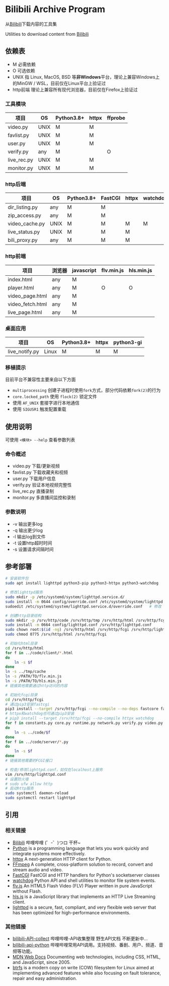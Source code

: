 # Bilibili Archive Program

从[Bilibili](https://www.bilibili.com)下载内容的工具集

Utilities to download content from [Bilibili](https://www.bilibili.com)

## 依赖表

+ M	必需依赖
+ O	可选依赖
+ UNIX 指 Linux, MacOS, BSD 等**非Windows**平台，理论上兼容Windows上的MinGW / WSL，目前仅在Linux平台上验证过
+ http前端 理论上兼容所有现代浏览器，目前仅在Firefox上验证过

### 工具模块

|	项目		|	OS	|	Python3.8+	|	httpx		|	ffprobe		|
|	----		|	----	|	----		|	----		|	----		|
|	video.py	|	UNIX	|	M		|	M		|			|
|	favlist.py	|	UNIX	|	M		|	M		|			|
|	user.py		|	UNIX	|	M		|	M		|			|
|	verify.py	|	any	|	M		|			|	O		|
|	live_rec.py	|	UNIX	|	M		|	M		|			|
|	monitor.py	|	UNIX	|	M		|	M		|			|

### http后端

|	项目		|	OS	|	Python3.8+	|	FastCGI		|	httpx		|	watchdog	|
|	----		|	----	|	----		|	----		|	----		|	----		|
|	dir_listing.py	|	any	|	M		|	M		|			|			|
|	zip_access.py	|	any	|	M		|	M		|			|			|
|	video_cache.py	|	UNIX	|	M		|	M		|	M		|	M		|
|	live_status.py	|	UNIX	|	M		|	M		|	M		|			|
|	bili_proxy.py	|	any	|	M		|	M		|	M		|			|

### http前端

|	项目		|	浏览器	|	javascript	|	flv.min.js	|	hls.min.js	|
|	----		|	----	|	----		|	----		|	----		|
|	index.html	|	any	|	M		|			|			|
|	player.html	|	any	|	M		|	O		|	O		|
|	video_page.html	|	any	|	M		|			|			|
|	video_fetch.html|	any	|	M		|			|			|
|	live_page.html	|	any	|	M		|			|			|

### 桌面应用

|	项目		|	OS	|	Python3.8+	|	httpx		|	python3-gi	|
|	----		|	----	|	----		|	----		|	----		|
|	live_notify.py	|	Linux	|	M		|	M		|	M		|

### 移植提示

目前平台不兼容性主要来自以下方面
+ `multiprocessing` 创建子进程时使用`fork`方式，部分代码依赖`fork(2)`的行为
+ `core.locked_path` 使用 `flock(2)` 锁定文件
+ 使用 `AF_UNIX` 套接字进行本地通信
+ 使用 `SIGUSR1` 触发配置重载

## 使用说明

可使用 `<模块> --help` 查看参数列表

### 命令概述

+ video.py	下载/更新视频
+ favlist.py	下载收藏夹和视频
+ user.py	下载用户信息
+ verify.py	验证本地视频完整性
+ live_rec.py	直播录制
+ monitor.py	多直播间监控和录制

### 参数说明

+ -v	输出更多log
+ -q	输出更少log
+ -l	输出log到文件
+ -t	设置http超时时间
+ -s	设置请求间隔时间


## 参考部署

```sh
# 安装软件包
sudo apt install lighttpd python3-pip python3-httpx python3-watchdog

# 修改lighttpd服务
sudo mkdir -p /etc/systemd/system/lighttpd.service.d/
sudo install -m 0644 config/override.conf /etc/systemd/system/lighttpd.service.d/override.conf
sudoedit /etc/systemd/system/lighttpd.service.d/override.conf	# 修改 CODE_PATH

# 创建http目录结构
sudo mkdir -p /srv/http/code /srv/http/tmp /srv/http/html /srv/http/fcgi
sudo install -m 0664 config/lighttpd.conf /srv/http/lighttpd.conf
sudo chown root:$(id -ng) /srv/http/html /srv/http/fcgi /srv/http/lighttpd.conf
sudo chmod 0775 /srv/http/html /srv/http/fcgi

# 初始化html目录
cd /srv/http/html
for f in ../code/client/*.html
do
	ln -s $f
done
ln -s ../tmp/cache
ln -s /PATH/TO/flv.min.js
ln -s /PATH/TO/hls.min.js
# 链接其他需要通过http访问的内容

# 初始化fcgi目录
cd /srv/http/fcgi
# 通过pip3安装fastcgi
pip3 install --target /srv/http/fcgi --no-compile --no-deps fastcore fastcgi
# httpx和watchdog也可通过pip3安装
# pip3 install --target /srv/http/fcgi --no-compile httpx watchdog
for f in constants.py core.py runtime.py network.py verify.py video.py
do
	ln -s ../code/$f
done
for f in ../code/server/*.py
do
	ln -s $f
done
# 链接其他需要的FCGI接口

# 检查/修改lighttpd.conf，如仅在localhost上服务
vim /srv/http/lighttpd.conf
# 设置防火墙
# sudo ufw allow http
# 启动http服务
sudo systemctl daemon-reload
sudo systemctl restart lighttpd

```

## 引用

### 相关链接

+ [Bilibili](https://www.bilibili.com) 哔哩哔哩 (゜-゜)つロ 干杯~
+ [Python](https://www.python.org/) is a programming language that lets you work quickly and integrate systems more effectively.
+ [httpx](https://www.python-httpx.org/) A next-generation HTTP client for Python.
+ [FFmpeg](https://ffmpeg.org/) A complete, cross-platform solution to record, convert and stream audio and video. 
+ [FastCGI](https://pypi.org/project/fastcgi/) FastCGI and HTTP handlers for Python's socketserver classes
+ [watchdog](https://pypi.org/project/watchdog/) Python API and shell utilities to monitor file system events.
+ [flv.js](https://github.com/Bilibili/flv.js) An HTML5 Flash Video (FLV) Player written in pure JavaScript without Flash.
+ [hls.js](https://github.com/video-dev/hls.js) is a JavaScript library that implements an HTTP Live Streaming client.
+ [lighttpd](https://www.lighttpd.net/) is a secure, fast, compliant, and very flexible web server that has been optimized for high-performance environments.

### 其他链接

+ [bilibili-API-collect](https://github.com/SocialSisterYi/bilibili-API-collect) 哔哩哔哩-API收集整理 野生API文档 不断更新中...
+ [bilibili-api-python](https://github.com/Nemo2011/bilibili-api) 哔哩哔哩常用API调用。支持视频、番剧、用户、频道、音频等功能。
+ [MDN Web Docs](https://developer.mozilla.org/) Documenting web technologies, including CSS, HTML, and JavaScript, since 2005.
+ [btrfs](https://btrfs.wiki.kernel.org) is a modern copy on write (COW) filesystem for Linux aimed at implementing advanced features while also focusing on fault tolerance, repair and easy administration.
